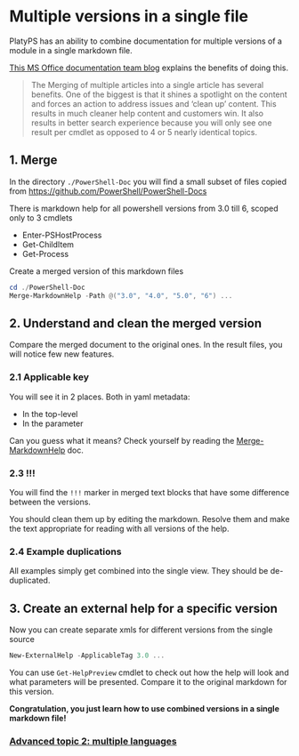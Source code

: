 # Multiple versions in a single file

PlatyPS has an ability to combine documentation for multiple versions of a module
in a single markdown file.

[This MS Office documentation team blog](https://techcommunity.microsoft.com/t5/IT-Resources-Training-Blog/How-Microsoft-used-PlatyPS-to-evergreen-and-open-source-Office/ba-p/179949) explains the benefits of doing this.

> The Merging of multiple articles into a single article has several benefits. One of the biggest is that it shines a spotlight on the content and forces an action to address issues and ‘clean up’ content. This results in much cleaner help content and customers win. It also results in better search experience because you will only see one result per cmdlet as opposed to 4 or 5 nearly identical topics.

## 1. Merge

In the directory `./PowerShell-Doc` you will find a small subset of files copied from https://github.com/PowerShell/PowerShell-Docs

There is markdown help for all powershell versions from 3.0 till 6, scoped only to 3 cmdlets

- Enter-PSHostProcess
- Get-ChildItem
- Get-Process

Create a merged version of this markdown files

```powershell
cd ./PowerShell-Doc
Merge-MarkdownHelp -Path @("3.0", "4.0", "5.0", "6") ...
```

## 2. Understand and clean the merged version

Compare the merged document to the original ones.
In the result files, you will notice few new features.

### 2.1 Applicable key

You will see it in 2 places. Both in yaml metadata:
- In the top-level
- In the parameter

Can you guess what it means?
Check yourself by reading the [Merge-MarkdownHelp](https://github.com/PowerShell/platyPS/blob/master/docs/Merge-MarkdownHelp.md) doc.

### 2.3 !!!

You will find the `!!!` marker in merged text blocks that have some difference between the versions.

You should clean them up by editing the markdown.
Resolve them and make the text appropriate for reading with all versions of the help.

### 2.4 Example duplications

All examples simply get combined into the single view.
They should be de-duplicated.

## 3. Create an external help for a specific version

Now you can create separate xmls for different versions from the single source

```powershell
New-ExternalHelp -ApplicableTag 3.0 ...
```

You can use `Get-HelpPreview` cmdlet to check out how the help will look and what parameters will be presented.
Compare it to the original markdown for this version.

**Congratulation, you just learn how to use combined versions in a single markdown file!**

### [Advanced topic 2: multiple languages](06-Localization.md)
